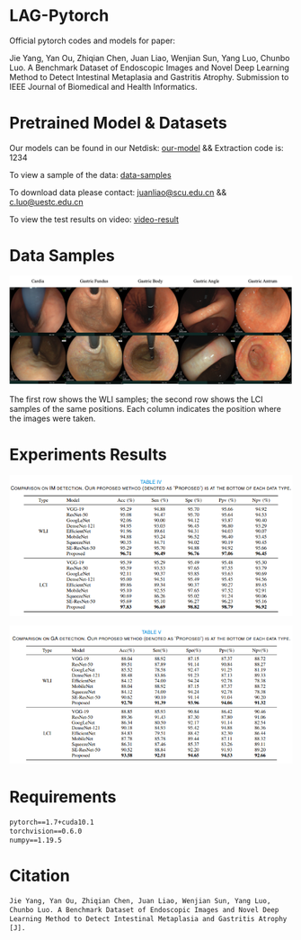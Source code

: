 # LAG-Pytorch
Official pytorch codes and models for paper:

Jie Yang, Yan Ou, Zhiqian Chen, Juan Liao, Wenjian Sun, Yang Luo, Chunbo Luo. A Benchmark Dataset of Endoscopic Images and Novel Deep Learning Method to Detect Intestinal Metaplasia and Gastritis Atrophy. Submission to IEEE Journal of Biomedical and Health Informatics.

# Pretrained Model & Datasets
Our models can be found in our Netdisk: [our-model](https://pan.baidu.com/s/1O2P7n38AJExaximzRy8vsA ) && Extraction code is: 1234

To view a sample of the data: [data-samples](https://github.com/fengcherenxi/LAG/tree/main/data)

To download data please contact: juanliao@scu.edu.cn && c.luo@uestc.edu.cn

To view the test results on video: [video-result](https://github.com/fengcherenxi/LAG/blob/main/resources/Video_results.mp4)

# Data Samples
![](https://github.com/fengcherenxi/LAG/blob/main/resources/datasets.png)

The first row shows the WLI samples; the second row shows the LCI samples of the same positions. Each column indicates the position where the images were taken.
# Experiments Results
![](https://github.com/fengcherenxi/LAG/blob/main/resources/model_test_IM.png)

![](https://github.com/fengcherenxi/LAG/blob/main/resources/model_test_GA.png)
# Requirements
```
pytorch==1.7+cuda10.1
torchvision==0.6.0
numpy==1.19.5
```
# Citation
```
Jie Yang, Yan Ou, Zhiqian Chen, Juan Liao, Wenjian Sun, Yang Luo, Chunbo Luo. A Benchmark Dataset of Endoscopic Images and Novel Deep Learning Method to Detect Intestinal Metaplasia and Gastritis Atrophy [J].
```
